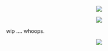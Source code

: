 <p align="center">
<img src="https://files.catbox.moe/2wdcoc.png"/>
</p>
<p align="center">
<img src="https://files.catbox.moe/y7enc8.png"/>
</p>
wip .... whoops.
<p align="center">
<img src="https://files.catbox.moe/n553va.png"/>
</p>
